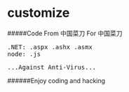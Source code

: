# customize
#####Code From 中国菜刀 For 中国菜刀

<pre>
.NET: .aspx .ashx .asmx
node: .js
</pre>

<pre>...Against Anti-Virus...</pre>

######Enjoy coding and hacking
